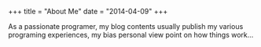 +++
title = "About Me"
date = "2014-04-09"
+++

As a passionate programer, my blog contents usually publish my various programing experiences, my bias personal view point on how things work...
